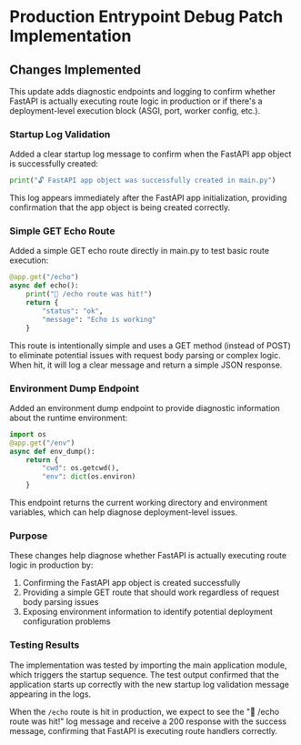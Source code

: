 # Production Entrypoint Debug Patch Implementation

## Changes Implemented

This update adds diagnostic endpoints and logging to confirm whether FastAPI is actually executing route logic in production or if there's a deployment-level execution block (ASGI, port, worker config, etc.).

### Startup Log Validation

Added a clear startup log message to confirm when the FastAPI app object is successfully created:

```python
print("🔓 FastAPI app object was successfully created in main.py")
```

This log appears immediately after the FastAPI app initialization, providing confirmation that the app object is being created correctly.

### Simple GET Echo Route

Added a simple GET echo route directly in main.py to test basic route execution:

```python
@app.get("/echo")
async def echo():
    print("📡 /echo route was hit!")
    return {
        "status": "ok",
        "message": "Echo is working"
    }
```

This route is intentionally simple and uses a GET method (instead of POST) to eliminate potential issues with request body parsing or complex logic. When hit, it will log a clear message and return a simple JSON response.

### Environment Dump Endpoint

Added an environment dump endpoint to provide diagnostic information about the runtime environment:

```python
import os
@app.get("/env")
async def env_dump():
    return {
        "cwd": os.getcwd(),
        "env": dict(os.environ)
    }
```

This endpoint returns the current working directory and environment variables, which can help diagnose deployment-level issues.

### Purpose

These changes help diagnose whether FastAPI is actually executing route logic in production by:

1. Confirming the FastAPI app object is created successfully
2. Providing a simple GET route that should work regardless of request body parsing issues
3. Exposing environment information to identify potential deployment configuration problems

### Testing Results

The implementation was tested by importing the main application module, which triggers the startup sequence. The test output confirmed that the application starts up correctly with the new startup log validation message appearing in the logs.

When the `/echo` route is hit in production, we expect to see the "📡 /echo route was hit!" log message and receive a 200 response with the success message, confirming that FastAPI is executing route handlers correctly.

